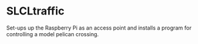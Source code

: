 SLCLtraffic
===========

Set-ups up the Raspberry Pi as an access point and installs a program for controlling a model pelican crossing.
